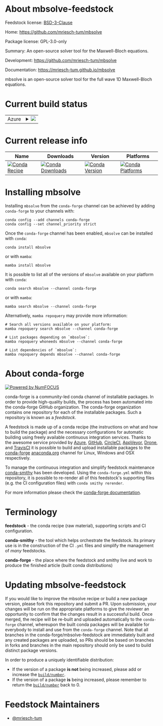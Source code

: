 About mbsolve-feedstock
=======================

Feedstock license: [BSD-3-Clause](https://github.com/conda-forge/mbsolve-feedstock/blob/main/LICENSE.txt)

Home: https://github.com/mriesch-tum/mbsolve

Package license: GPL-3.0-only

Summary: An open-source solver tool for the Maxwell-Bloch equations.

Development: https://github.com/mriesch-tum/mbsolve

Documentation: https://mriesch-tum.github.io/mbsolve

mbsolve is an open-source solver tool for the full wave
1D Maxwell-Bloch equations.


Current build status
====================


<table>
    
  <tr>
    <td>Azure</td>
    <td>
      <details>
        <summary>
          <a href="https://dev.azure.com/conda-forge/feedstock-builds/_build/latest?definitionId=9189&branchName=main">
            <img src="https://dev.azure.com/conda-forge/feedstock-builds/_apis/build/status/mbsolve-feedstock?branchName=main">
          </a>
        </summary>
        <table>
          <thead><tr><th>Variant</th><th>Status</th></tr></thead>
          <tbody><tr>
              <td>linux_64_python3.10.____cpython</td>
              <td>
                <a href="https://dev.azure.com/conda-forge/feedstock-builds/_build/latest?definitionId=9189&branchName=main">
                  <img src="https://dev.azure.com/conda-forge/feedstock-builds/_apis/build/status/mbsolve-feedstock?branchName=main&jobName=linux&configuration=linux%20linux_64_python3.10.____cpython" alt="variant">
                </a>
              </td>
            </tr><tr>
              <td>linux_64_python3.11.____cpython</td>
              <td>
                <a href="https://dev.azure.com/conda-forge/feedstock-builds/_build/latest?definitionId=9189&branchName=main">
                  <img src="https://dev.azure.com/conda-forge/feedstock-builds/_apis/build/status/mbsolve-feedstock?branchName=main&jobName=linux&configuration=linux%20linux_64_python3.11.____cpython" alt="variant">
                </a>
              </td>
            </tr><tr>
              <td>linux_64_python3.12.____cpython</td>
              <td>
                <a href="https://dev.azure.com/conda-forge/feedstock-builds/_build/latest?definitionId=9189&branchName=main">
                  <img src="https://dev.azure.com/conda-forge/feedstock-builds/_apis/build/status/mbsolve-feedstock?branchName=main&jobName=linux&configuration=linux%20linux_64_python3.12.____cpython" alt="variant">
                </a>
              </td>
            </tr><tr>
              <td>linux_64_python3.9.____cpython</td>
              <td>
                <a href="https://dev.azure.com/conda-forge/feedstock-builds/_build/latest?definitionId=9189&branchName=main">
                  <img src="https://dev.azure.com/conda-forge/feedstock-builds/_apis/build/status/mbsolve-feedstock?branchName=main&jobName=linux&configuration=linux%20linux_64_python3.9.____cpython" alt="variant">
                </a>
              </td>
            </tr><tr>
              <td>osx_64_python3.10.____cpython</td>
              <td>
                <a href="https://dev.azure.com/conda-forge/feedstock-builds/_build/latest?definitionId=9189&branchName=main">
                  <img src="https://dev.azure.com/conda-forge/feedstock-builds/_apis/build/status/mbsolve-feedstock?branchName=main&jobName=osx&configuration=osx%20osx_64_python3.10.____cpython" alt="variant">
                </a>
              </td>
            </tr><tr>
              <td>osx_64_python3.11.____cpython</td>
              <td>
                <a href="https://dev.azure.com/conda-forge/feedstock-builds/_build/latest?definitionId=9189&branchName=main">
                  <img src="https://dev.azure.com/conda-forge/feedstock-builds/_apis/build/status/mbsolve-feedstock?branchName=main&jobName=osx&configuration=osx%20osx_64_python3.11.____cpython" alt="variant">
                </a>
              </td>
            </tr><tr>
              <td>osx_64_python3.12.____cpython</td>
              <td>
                <a href="https://dev.azure.com/conda-forge/feedstock-builds/_build/latest?definitionId=9189&branchName=main">
                  <img src="https://dev.azure.com/conda-forge/feedstock-builds/_apis/build/status/mbsolve-feedstock?branchName=main&jobName=osx&configuration=osx%20osx_64_python3.12.____cpython" alt="variant">
                </a>
              </td>
            </tr><tr>
              <td>osx_64_python3.9.____cpython</td>
              <td>
                <a href="https://dev.azure.com/conda-forge/feedstock-builds/_build/latest?definitionId=9189&branchName=main">
                  <img src="https://dev.azure.com/conda-forge/feedstock-builds/_apis/build/status/mbsolve-feedstock?branchName=main&jobName=osx&configuration=osx%20osx_64_python3.9.____cpython" alt="variant">
                </a>
              </td>
            </tr><tr>
              <td>win_64_python3.10.____cpython</td>
              <td>
                <a href="https://dev.azure.com/conda-forge/feedstock-builds/_build/latest?definitionId=9189&branchName=main">
                  <img src="https://dev.azure.com/conda-forge/feedstock-builds/_apis/build/status/mbsolve-feedstock?branchName=main&jobName=win&configuration=win%20win_64_python3.10.____cpython" alt="variant">
                </a>
              </td>
            </tr><tr>
              <td>win_64_python3.11.____cpython</td>
              <td>
                <a href="https://dev.azure.com/conda-forge/feedstock-builds/_build/latest?definitionId=9189&branchName=main">
                  <img src="https://dev.azure.com/conda-forge/feedstock-builds/_apis/build/status/mbsolve-feedstock?branchName=main&jobName=win&configuration=win%20win_64_python3.11.____cpython" alt="variant">
                </a>
              </td>
            </tr><tr>
              <td>win_64_python3.12.____cpython</td>
              <td>
                <a href="https://dev.azure.com/conda-forge/feedstock-builds/_build/latest?definitionId=9189&branchName=main">
                  <img src="https://dev.azure.com/conda-forge/feedstock-builds/_apis/build/status/mbsolve-feedstock?branchName=main&jobName=win&configuration=win%20win_64_python3.12.____cpython" alt="variant">
                </a>
              </td>
            </tr><tr>
              <td>win_64_python3.9.____cpython</td>
              <td>
                <a href="https://dev.azure.com/conda-forge/feedstock-builds/_build/latest?definitionId=9189&branchName=main">
                  <img src="https://dev.azure.com/conda-forge/feedstock-builds/_apis/build/status/mbsolve-feedstock?branchName=main&jobName=win&configuration=win%20win_64_python3.9.____cpython" alt="variant">
                </a>
              </td>
            </tr>
          </tbody>
        </table>
      </details>
    </td>
  </tr>
</table>

Current release info
====================

| Name | Downloads | Version | Platforms |
| --- | --- | --- | --- |
| [![Conda Recipe](https://img.shields.io/badge/recipe-mbsolve-green.svg)](https://anaconda.org/conda-forge/mbsolve) | [![Conda Downloads](https://img.shields.io/conda/dn/conda-forge/mbsolve.svg)](https://anaconda.org/conda-forge/mbsolve) | [![Conda Version](https://img.shields.io/conda/vn/conda-forge/mbsolve.svg)](https://anaconda.org/conda-forge/mbsolve) | [![Conda Platforms](https://img.shields.io/conda/pn/conda-forge/mbsolve.svg)](https://anaconda.org/conda-forge/mbsolve) |

Installing mbsolve
==================

Installing `mbsolve` from the `conda-forge` channel can be achieved by adding `conda-forge` to your channels with:

```
conda config --add channels conda-forge
conda config --set channel_priority strict
```

Once the `conda-forge` channel has been enabled, `mbsolve` can be installed with `conda`:

```
conda install mbsolve
```

or with `mamba`:

```
mamba install mbsolve
```

It is possible to list all of the versions of `mbsolve` available on your platform with `conda`:

```
conda search mbsolve --channel conda-forge
```

or with `mamba`:

```
mamba search mbsolve --channel conda-forge
```

Alternatively, `mamba repoquery` may provide more information:

```
# Search all versions available on your platform:
mamba repoquery search mbsolve --channel conda-forge

# List packages depending on `mbsolve`:
mamba repoquery whoneeds mbsolve --channel conda-forge

# List dependencies of `mbsolve`:
mamba repoquery depends mbsolve --channel conda-forge
```


About conda-forge
=================

[![Powered by
NumFOCUS](https://img.shields.io/badge/powered%20by-NumFOCUS-orange.svg?style=flat&colorA=E1523D&colorB=007D8A)](https://numfocus.org)

conda-forge is a community-led conda channel of installable packages.
In order to provide high-quality builds, the process has been automated into the
conda-forge GitHub organization. The conda-forge organization contains one repository
for each of the installable packages. Such a repository is known as a *feedstock*.

A feedstock is made up of a conda recipe (the instructions on what and how to build
the package) and the necessary configurations for automatic building using freely
available continuous integration services. Thanks to the awesome service provided by
[Azure](https://azure.microsoft.com/en-us/services/devops/), [GitHub](https://github.com/),
[CircleCI](https://circleci.com/), [AppVeyor](https://www.appveyor.com/),
[Drone](https://cloud.drone.io/welcome), and [TravisCI](https://travis-ci.com/)
it is possible to build and upload installable packages to the
[conda-forge](https://anaconda.org/conda-forge) [anaconda.org](https://anaconda.org/)
channel for Linux, Windows and OSX respectively.

To manage the continuous integration and simplify feedstock maintenance
[conda-smithy](https://github.com/conda-forge/conda-smithy) has been developed.
Using the ``conda-forge.yml`` within this repository, it is possible to re-render all of
this feedstock's supporting files (e.g. the CI configuration files) with ``conda smithy rerender``.

For more information please check the [conda-forge documentation](https://conda-forge.org/docs/).

Terminology
===========

**feedstock** - the conda recipe (raw material), supporting scripts and CI configuration.

**conda-smithy** - the tool which helps orchestrate the feedstock.
                   Its primary use is in the construction of the CI ``.yml`` files
                   and simplify the management of *many* feedstocks.

**conda-forge** - the place where the feedstock and smithy live and work to
                  produce the finished article (built conda distributions)


Updating mbsolve-feedstock
==========================

If you would like to improve the mbsolve recipe or build a new
package version, please fork this repository and submit a PR. Upon submission,
your changes will be run on the appropriate platforms to give the reviewer an
opportunity to confirm that the changes result in a successful build. Once
merged, the recipe will be re-built and uploaded automatically to the
`conda-forge` channel, whereupon the built conda packages will be available for
everybody to install and use from the `conda-forge` channel.
Note that all branches in the conda-forge/mbsolve-feedstock are
immediately built and any created packages are uploaded, so PRs should be based
on branches in forks and branches in the main repository should only be used to
build distinct package versions.

In order to produce a uniquely identifiable distribution:
 * If the version of a package **is not** being increased, please add or increase
   the [``build/number``](https://docs.conda.io/projects/conda-build/en/latest/resources/define-metadata.html#build-number-and-string).
 * If the version of a package **is** being increased, please remember to return
   the [``build/number``](https://docs.conda.io/projects/conda-build/en/latest/resources/define-metadata.html#build-number-and-string)
   back to 0.

Feedstock Maintainers
=====================

* [@mriesch-tum](https://github.com/mriesch-tum/)

